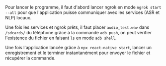 Pour lancer le programme, il faut d'abord lancer ngrok en mode `ngrok start --all` pour que l'application puisse communiquer avec les services (ASR et NLP) locaux.

Une fois les services et ngrok prêts, il faut placer `audio_test.wav` dans `/sdcards/` du téléphone grâce à la commande `adb push`, on peut vérifier l'existence du fichier en faisant `ls` en mode `adb shell`.

Une fois l'application lancée grâce à `npx react-native start`, lancer un enregistrement et le terminer instantanément pour envoyer le fichier et récupérer la commande.
